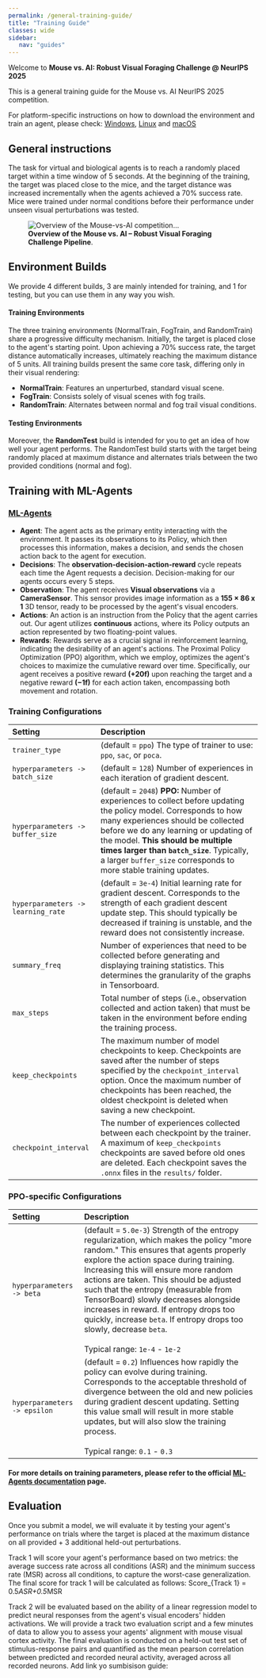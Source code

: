 ```yaml
---
permalink: /general-training-guide/
title: "Training Guide"
classes: wide
sidebar:
   nav: "guides"
---
```


Welcome to **Mouse vs. AI: Robust Visual Foraging Challenge @ NeurIPS 2025**

This is a general training guide for the Mouse vs. AI NeurIPS 2025 competition.

For platform-specific instructions on how to download the environment and train an agent, please check:
[Windows](/training-guide-win/), [Linux](/training-guide-linux/) and [macOS](/training-guide-macos/)


## General instructions
The task for virtual and biological agents is to reach a randomly placed target within a time window of 5 seconds. At the beginning of the training, the target was placed close to the mice, and the target distance was increased incrementally when the agents achieved a 70% success rate.
Mice were trained under normal conditions before their performance under unseen visual perturbations was tested. 


<figure class="competition-diagram">
  <img src="/assets/images/diagram_unity.png"
       alt="Overview of the Mouse-vs-AI competition…">

  <figcaption class="fig-caption">
    <strong> Overview of the Mouse vs. AI – Robust Visual Foraging Challenge Pipeline</strong>.
  </figcaption>
</figure>

## Environment Builds

We provide 4 different builds, 3 are mainly intended for training, and 1 for testing, but you can use them in any way you wish.

#### Training Environments
The three training environments (NormalTrain, FogTrain, and RandomTrain) share a progressive difficulty mechanism. Initially, the target is placed close to the agent's starting point. Upon achieving a 70% success rate, the target distance automatically increases, ultimately reaching the maximum distance of 5 units. All training builds present the same core task, differing only in their visual rendering:
- **NormalTrain**: Features an unperturbed, standard visual scene.
- **FogTrain**: Consists solely of visual scenes with fog trails.
- **RandomTrain**: Alternates between normal and fog trail visual conditions.

#### Testing Environments
Moreover, the **RandomTest** build is intended for you to get an idea of how well your agent performs. The RandomTest build starts with the target being randomly placed at maximum distance and alternates trials between the two provided conditions (normal and fog).

## Training with ML-Agents
### [ML-Agents](https://unity-technologies.github.io/ml-agents/)
- **Agent**: The agent acts as the primary entity interacting with the environment. It passes its observations to its Policy, which then processes this information, makes a decision, and sends the chosen action back to the agent for execution.
- **Decisions**: The **observation-decision-action-reward** cycle repeats each time the Agent requests a decision. Decision-making for our agents occurs every 5 steps.
- **Observation**: The agent receives **Visual observations** via a **CameraSensor**.  This sensor provides image information as a **155 × 86 x 1** 3D tensor, ready to be processed by the agent's visual encoders.
- **Actions**: An action is an instruction from the Policy that the agent carries out. Our agent utilizes **continuous** actions, where its Policy outputs an action represented by two floating-point values.
- **Rewards**: Rewards serve as a crucial signal in reinforcement learning, indicating the desirability of an agent's actions. The Proximal Policy Optimization (PPO) algorithm, which we employ, optimizes the agent's choices to maximize the cumulative reward over time. Specifically, our agent receives a positive reward **(+20f)** upon reaching the target and a negative reward **(−1f)** for each action taken, encompassing both movement and rotation.

### Training Configurations

| **Setting** | **Description** |
| :---------- | :-------------- |
| `trainer_type` | (default = `ppo`) The type of trainer to use: `ppo`, `sac`, or `poca`. |
| `hyperparameters -> batch_size` | (default = `128`) Number of experiences in each iteration of gradient descent. |
| `hyperparameters -> buffer_size` | (default = `2048`) **PPO:** Number of experiences to collect before updating the policy model. Corresponds to how many experiences should be collected before we do any learning or updating of the model. **This should be multiple times larger than `batch_size`**. Typically, a larger `buffer_size` corresponds to more stable training updates. |
| `hyperparameters -> learning_rate` | (default = `3e-4`) Initial learning rate for gradient descent. Corresponds to the strength of each gradient descent update step. This should typically be decreased if training is unstable, and the reward does not consistently increase. |
| `summary_freq` | Number of experiences that need to be collected before generating and displaying training statistics. This determines the granularity of the graphs in Tensorboard. |
| `max_steps` | Total number of steps (i.e., observation collected and action taken) that must be taken in the environment before ending the training process. |
| `keep_checkpoints` | The maximum number of model checkpoints to keep. Checkpoints are saved after the number of steps specified by the `checkpoint_interval` option. Once the maximum number of checkpoints has been reached, the oldest checkpoint is deleted when saving a new checkpoint. |
| `checkpoint_interval` | The number of experiences collected between each checkpoint by the trainer. A maximum of `keep_checkpoints` checkpoints are saved before old ones are deleted. Each checkpoint saves the `.onnx` files in the `results/` folder. |

### PPO-specific Configurations

| **Setting** | **Description** |
| :---------- | :-------------- |
| `hyperparameters -> beta` | (default = `5.0e-3`) Strength of the entropy regularization, which makes the policy "more random." This ensures that agents properly explore the action space during training. Increasing this will ensure more random actions are taken. This should be adjusted such that the entropy (measurable from TensorBoard) slowly decreases alongside increases in reward. If entropy drops too quickly, increase `beta`. If entropy drops too slowly, decrease `beta`. <br><br>Typical range: `1e-4` - `1e-2` |
| `hyperparameters -> epsilon` | (default = `0.2`) Influences how rapidly the policy can evolve during training. Corresponds to the acceptable threshold of divergence between the old and new policies during gradient descent updating. Setting this value small will result in more stable updates, but will also slow the training process. <br><br>Typical range: `0.1` - `0.3` |

#### For more details on training parameters, please refer to the official [ML-Agents documentation](https://unity-technologies.github.io/ml-agents/Training-Configuration-File/) page.

## Evaluation
Once you submit a model, we will evaluate it by testing your agent's performance on trials where the target is placed at the maximum distance on all provided + 3 additional held-out perturbations.

Track 1 will score your agent's performance based on two metrics: the average success rate across  all conditions (ASR) and the minimum success rate (MSR) across all conditions, to capture the worst-case generalization. The final score for track 1 will be calculated as follows: Score_{Track 1} = 0.5*ASR+0.5*MSR

Track 2 will be evaluated based on the ability of a linear regression model to predict neural responses from the agent's visual encoders' hidden activations. We will provide a track two evaluation script and a few minutes of data to allow you to assess your agents' alignment with mouse visual cortex activity.
The final evaluation is conducted on a held-out test set of stimulus-response pairs and quantified as the mean pearson correlation between predicted and recorded neural activity, averaged across all recorded neurons.
Add link yo sumbisison guide:
##
